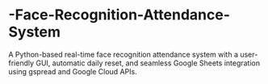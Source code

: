 # -Face-Recognition-Attendance-System
A Python-based real-time face recognition attendance system with a user-friendly GUI, automatic daily reset, and seamless Google Sheets integration using gspread and Google Cloud APIs.
